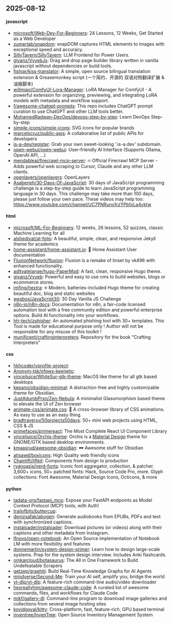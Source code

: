 ## 2025-08-12

#### javascript
* [microsoft/Web-Dev-For-Beginners](https://github.com/microsoft/Web-Dev-For-Beginners): 24 Lessons, 12 Weeks, Get Started as a Web Developer
* [zumerlab/snapdom](https://github.com/zumerlab/snapdom): snapDOM captures HTML elements to images with exceptional speed and accuracy.
* [SillyTavern/SillyTavern](https://github.com/SillyTavern/SillyTavern): LLM Frontend for Power Users.
* [givanz/VvvebJs](https://github.com/givanz/VvvebJs): Drag and drop page builder library written in vanilla javascript without dependencies or build tools.
* [fishjar/kiss-translator](https://github.com/fishjar/kiss-translator): A simple, open source bilingual translation extension & Greasemonkey script (一个简约、开源的 双语对照翻译扩展 & 油猴脚本)
* [willmiao/ComfyUI-Lora-Manager](https://github.com/willmiao/ComfyUI-Lora-Manager): LoRA Manager for ComfyUI - A powerful extension for organizing, previewing, and integrating LoRA models with metadata and workflow support.
* [f/awesome-chatgpt-prompts](https://github.com/f/awesome-chatgpt-prompts): This repo includes ChatGPT prompt curation to use ChatGPT and other LLM tools better.
* [MohamedRadwan-DevOps/devops-step-by-step](https://github.com/MohamedRadwan-DevOps/devops-step-by-step): Learn DevOps Step-by-step
* [simple-icons/simple-icons](https://github.com/simple-icons/simple-icons): SVG icons for popular brands
* [marcelscruz/public-apis](https://github.com/marcelscruz/public-apis): A collaborative list of public APIs for developers
* [is-a-dev/register](https://github.com/is-a-dev/register): Grab your own sweet-looking '.is-a.dev' subdomain.
* [open-webui/open-webui](https://github.com/open-webui/open-webui): User-friendly AI Interface (Supports Ollama, OpenAI API, ...)
* [mendableai/firecrawl-mcp-server](https://github.com/mendableai/firecrawl-mcp-server): 🔥 Official Firecrawl MCP Server - Adds powerful web scraping to Cursor, Claude and any other LLM clients.
* [openlayers/openlayers](https://github.com/openlayers/openlayers): OpenLayers
* [Asabeneh/30-Days-Of-JavaScript](https://github.com/Asabeneh/30-Days-Of-JavaScript): 30 days of JavaScript programming challenge is a step-by-step guide to learn JavaScript programming language in 30 days. This challenge may take more than 100 days, please just follow your own pace. These videos may help too: https://www.youtube.com/channel/UC7PNRuno1rzYPb1xLa4yktw

#### html
* [microsoft/ML-For-Beginners](https://github.com/microsoft/ML-For-Beginners): 12 weeks, 26 lessons, 52 quizzes, classic Machine Learning for all
* [alshedivat/al-folio](https://github.com/alshedivat/al-folio): A beautiful, simple, clean, and responsive Jekyll theme for academics
* [home-assistant/home-assistant.io](https://github.com/home-assistant/home-assistant.io): 📘 Home Assistant User documentation
* [FluxionNetwork/fluxion](https://github.com/FluxionNetwork/fluxion): Fluxion is a remake of linset by vk496 with enhanced functionality.
* [adityatelange/hugo-PaperMod](https://github.com/adityatelange/hugo-PaperMod): A fast, clean, responsive Hugo theme.
* [givanz/Vvveb](https://github.com/givanz/Vvveb): Powerful and easy to use cms to build websites, blogs or ecommerce stores.
* [imfing/hextra](https://github.com/imfing/hextra): 🔯 Modern, batteries-included Hugo theme for creating beautiful doc, blog and static websites
* [wesbos/JavaScript30](https://github.com/wesbos/JavaScript30): 30 Day Vanilla JS Challenge
* [n8n-io/n8n-docs](https://github.com/n8n-io/n8n-docs): Documentation for n8n, a fair-code licensed automation tool with a free community edition and powerful enterprise options. Build AI functionality into your workflows.
* [htr-tech/zphisher](https://github.com/htr-tech/zphisher): An automated phishing tool with 30+ templates. This Tool is made for educational purpose only ! Author will not be responsible for any misuse of this toolkit !
* [munificent/craftinginterpreters](https://github.com/munificent/craftinginterpreters): Repository for the book "Crafting Interpreters"

#### css
* [hkhcoder/vprofile-project](https://github.com/hkhcoder/vprofile-project): 
* [Anonym-tsk/nfqws-keenetic](https://github.com/Anonym-tsk/nfqws-keenetic): 
* [vinceliuice/WhiteSur-gtk-theme](https://github.com/vinceliuice/WhiteSur-gtk-theme): MacOS like theme for all gtk based desktops
* [kepano/obsidian-minimal](https://github.com/kepano/obsidian-minimal): A distraction-free and highly customizable theme for Obsidian.
* [JustAdumbPrsn/Zen-Nebula](https://github.com/JustAdumbPrsn/Zen-Nebula): A minimalist Glassmorphism based theme to elevate the UI of Zen browser
* [animate-css/animate.css](https://github.com/animate-css/animate.css): 🍿 A cross-browser library of CSS animations. As easy to use as an easy thing.
* [bradtraversy/50projects50days](https://github.com/bradtraversy/50projects50days): 50+ mini web projects using HTML, CSS & JS
* [primefaces/primereact](https://github.com/primefaces/primereact): The Most Complete React UI Component Library
* [vinceliuice/Orchis-theme](https://github.com/vinceliuice/Orchis-theme): Orchis is a [Material Design](https://material.io) theme for GNOME/GTK based desktop environments.
* [kmaasrud/awesome-obsidian](https://github.com/kmaasrud/awesome-obsidian): 🕶️ Awesome stuff for Obsidian
* [atisawd/boxicons](https://github.com/atisawd/boxicons): High Quality web friendly icons
* [Chainlift/liftkit](https://github.com/Chainlift/liftkit): Components from design to production
* [ryanoasis/nerd-fonts](https://github.com/ryanoasis/nerd-fonts): Iconic font aggregator, collection, & patcher. 3,600+ icons, 50+ patched fonts: Hack, Source Code Pro, more. Glyph collections: Font Awesome, Material Design Icons, Octicons, & more

#### python
* [tadata-org/fastapi_mcp](https://github.com/tadata-org/fastapi_mcp): Expose your FastAPI endpoints as Model Context Protocol (MCP) tools, with Auth!
* [trailofbits/buttercup](https://github.com/trailofbits/buttercup): 
* [denizsafak/abogen](https://github.com/denizsafak/abogen): Generate audiobooks from EPUBs, PDFs and text with synchronized captions.
* [instaloader/instaloader](https://github.com/instaloader/instaloader): Download pictures (or videos) along with their captions and other metadata from Instagram.
* [lfnovo/open-notebook](https://github.com/lfnovo/open-notebook): An Open Source implementation of Notebook LM with more flexibility and features
* [donnemartin/system-design-primer](https://github.com/donnemartin/system-design-primer): Learn how to design large-scale systems. Prep for the system design interview. Includes Anki flashcards.
* [omkarcloud/botasaurus](https://github.com/omkarcloud/botasaurus): The All in One Framework to Build Undefeatable Scrapers
* [getzep/graphiti](https://github.com/getzep/graphiti): Build Real-Time Knowledge Graphs for AI Agents
* [mindverse/Second-Me](https://github.com/mindverse/Second-Me): Train your AI self, amplify you, bridge the world
* [yt-dlp/yt-dlp](https://github.com/yt-dlp/yt-dlp): A feature-rich command-line audio/video downloader
* [hesreallyhim/awesome-claude-code](https://github.com/hesreallyhim/awesome-claude-code): A curated list of awesome commands, files, and workflows for Claude Code
* [mikf/gallery-dl](https://github.com/mikf/gallery-dl): Command-line program to download image galleries and collections from several image hosting sites
* [kovidgoyal/kitty](https://github.com/kovidgoyal/kitty): Cross-platform, fast, feature-rich, GPU based terminal
* [inventree/InvenTree](https://github.com/inventree/InvenTree): Open Source Inventory Management System
